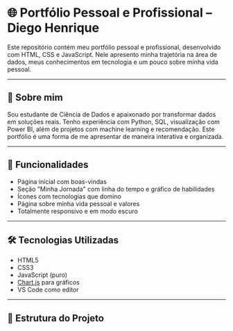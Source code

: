 # 🌐 Portfólio Pessoal e Profissional – Diego Henrique

Este repositório contém meu portfólio pessoal e profissional, desenvolvido com HTML, CSS e JavaScript. Nele apresento minha trajetória na área de dados, meus conhecimentos em tecnologia e um pouco sobre minha vida pessoal.

---

## 🧠 Sobre mim

Sou estudante de Ciência de Dados e apaixonado por transformar dados em soluções reais. Tenho experiência com Python, SQL, visualização com Power BI, além de projetos com machine learning e recomendação. Este portfólio é uma forma de me apresentar de maneira interativa e organizada.

---

## 🚀 Funcionalidades

- Página inicial com boas-vindas
- Seção "Minha Jornada" com linha do tempo e gráfico de habilidades
- Ícones com tecnologias que domino
- Página sobre minha vida pessoal e valores
- Totalmente responsivo e em modo escuro

---

## 🛠️ Tecnologias Utilizadas

- HTML5
- CSS3
- JavaScript (puro)
- [Chart.js](https://www.chartjs.org/) para gráficos
- VS Code como editor

---

## 📁 Estrutura do Projeto


